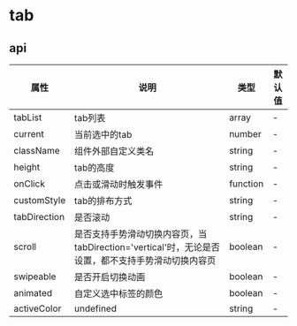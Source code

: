  
# tab

## api
|  属性   | 说明  | 类型 | 默认值 |
|  ----  | ----  | ---- | ---- |
| tabList | tab列表 | array | - |
| current | 当前选中的tab | number | - |
| className | 组件外部自定义类名 | string | - |
| height | tab的高度 | string | - |
| onClick | 点击或滑动时触发事件 | function | - |
| customStyle | tab的排布方式 | string | - |
| tabDirection | 是否滚动 | string | - |
| scroll | 是否支持手势滑动切换内容页，当tabDirection='vertical'时，无论是否设置，都不支持手势滑动切换内容页 | boolean | - |
| swipeable | 是否开启切换动画 | boolean | - |
| animated | 自定义选中标签的颜色 | boolean | - |
| activeColor | undefined | string | - |
